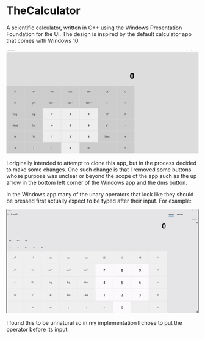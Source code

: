# TheCalculator

A scientific calculator, written in C++ using the Windows Presentation Foundation for the UI. The design is inspired by the default
calculator app that comes with Windows 10.

![Application picture](https://github.com/ShaunMitchell98/TheCalculator/blob/master/images/Application%20Picture.png)

I originally intended to attempt to clone this app, but in the process decided to make some changes. One such change is that I removed some buttons whose purpose was unclear or beyond the scope of the app such as the up arrow in the bottom left corner of the Windows app and the dms button.

In the Windows app many of the unary operators that look like they should be pressed first actually expect to be typed after their input. 
For example:

![Windows calculator logarithm](https://github.com/ShaunMitchell98/TheCalculator/blob/master/images/Windows%20log.gif)

I found this to be unnatural so in my implementation I chose to put the operator before its input:

